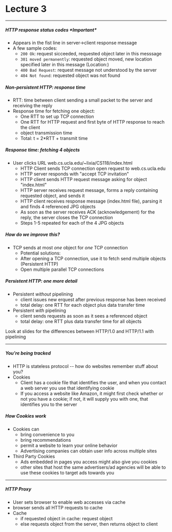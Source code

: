 <h1>Lecture 3</h1>

---

<h5>HTTP response status codes *Important*</h5>

  * Appears in the fist line in server->client response message
  * A few sample codes:
      - `200 Ok`: request sicceeded, requested object later in this messsage
      - `301 moved permanently`: requested object moved, new location specified later in this message (Location:)
      - `400 Bad Request`: request message not understood by the server
      - `404 Not found`: requested object was not found

<h5>Non-persistent HTTP: response time</h5>

  * RTT: time between client sending a small packet to the server and receiving the reply
  * Response time for fetching one object:
      - One RTT to set up TCP connection
      - One RTT for HTTP request and first byte of HTTP response to reach the client
      - object transmission time
      - Total: t = 2*RTT + transmit time

<h5>Response time: fetching 4 objects</h5>

  * User clicks URL web.cs.ucla.edu/~lixia/CS118/index.html
      - HTTP Client sends TCP connection open request to web.cs.ucla.edu
      - HTTP server responds with "accept TCP invitation"
      - HTTP client sends HTTP request message asking for object "index.html"
      - HTTP server receives request message, forms a reply containing requested object, and sends it
      - HTTP client receives response message (index.html file), parsing it and finds 4 referenced JPG objects
      - As soon as the server receives ACK (acknowledgement) for the reply, the server closes the TCP connection
      - Steps 1-5 repeated for each of the 4 JPG objects

<h5>How do we improve this?</h5>

  * TCP sends at most _one_ object for _one_ TCP connection
      - Potential solutions:
      - After opening a TCP connection, use it to fetch send multiple objects (Persistent HTTP)
      - Open multiple parallel TCP connections

<h5>Persistent HTTP: one more detail</h5>

  * Persistent _without_ pipelining
      - client issues new erquest after previous response has been received
      - total delay: one RTT for each object plus data transfer time
  * Persistent _with_ pipelining
      - client sends requests as soon as it sees a referenced object
      - total delay: one RTT plus data transfer time for all objects

Look at slides for the differences between HTTP/1.0 and HTTP/1.1 with pipelining

---

<h5>You're being tracked</h5>

  * HTTP is stateless protocol -- how do websites remember stuff about you?
  * Cookies
      - Client has a cookie file that identifies the user, and when you contact a web server you use that identifying cookie
      - If you access a website like Amazon, it might first check whether or not you have a cookie; if not, it will supply you with one, that identifies you to the server

<h5>How Cookies work</h5>

  * Cookies can
      - bring convenience to you
      - bring recommendations
      - permit a website to learn your online behavior
      - Advertising companies can obtain user info across multiple sites
  * Third Party Cookies
      - Ads embedded in pages you access might also give you cookies
      - other sites that host the same advertisers/ad agencies will be able to use these cookies to target ads towards you

---

<h5>HTTP Proxy</h5>

  * User sets browser to enable web accesses via cache
  * browser sends all HTTP requests to cache
  * Cache
    - if requested object in cache: request object
    - else requests object from the server, then returns object to client


